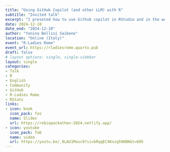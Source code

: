 ```yaml
---
title: "Using GitHub Copilot (and other LLM) with R"
subtitle: "Invited talk"
excerpt: "I preseted how to use Github copilot in RStudio and in the web UI. We also reflect on teaching with this tools and other issues related with the use of AI to code"
date: 2024-12-10
date_end: "2024-12-10"
author: "Yanina Bellini Saibene"
location: "Online (Italy)"
event: "R-Ladies Rome"
event_url: https://rladiesrome.quarto.pub
draft: false
# layout options: single, single-sidebar
layout: single
categories:
- Talk
- R
- English
- Community
- GitHub
- R-Ladies Rome
- RStats
links:
- icon: book
  icon_pack: fas
  name: Slides
  url: https://robiopackathon-2024.netlify.app/
- icon: youtube
  icon_pack: fab
  name: video
  url: https://youtu.be/_8LAU1Mauc8?si=bRqqEC4Knzq500BN&t=605
---
```



